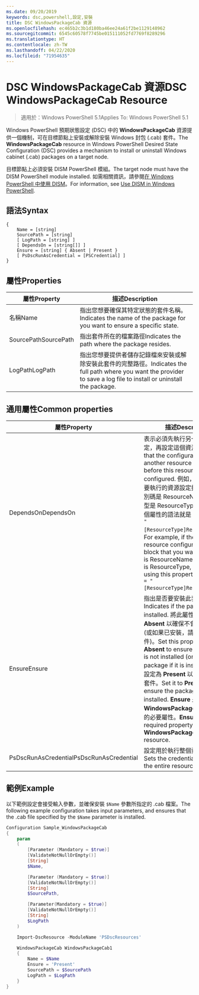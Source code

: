 ```yaml
---
ms.date: 09/20/2019
keywords: dsc,powershell,設定,安裝
title: DSC WindowsPackageCab 資源
ms.openlocfilehash: ec465b2c3b1d180ba46ee24a61f2be1129148962
ms.sourcegitcommit: 6545c60578f7745be015111052fd7769f8289296
ms.translationtype: HT
ms.contentlocale: zh-TW
ms.lasthandoff: 04/22/2020
ms.locfileid: "71954635"
---
```

# <a name="dsc-windowspackagecab-resource"></a><span data-ttu-id="d845f-103">DSC WindowsPackageCab 資源</span><span class="sxs-lookup"><span data-stu-id="d845f-103">DSC WindowsPackageCab Resource</span></span>

> <span data-ttu-id="d845f-104">適用於：Windows PowerShell 5.1</span><span class="sxs-lookup"><span data-stu-id="d845f-104">Applies To: Windows PowerShell 5.1</span></span>

<span data-ttu-id="d845f-105">Windows PowerShell 預期狀態設定 (DSC) 中的 **WindowsPackageCab** 資源提供一個機制，可在目標節點上安裝或解除安裝 Windows 封包 (.cab) 套件。</span><span class="sxs-lookup"><span data-stu-id="d845f-105">The **WindowsPackageCab** resource in Windows PowerShell Desired State Configuration (DSC) provides a mechanism to install or uninstall Windows cabinet (.cab) packages on a target node.</span></span>

<span data-ttu-id="d845f-106">目標節點上必須安裝 DISM PowerShell 模組。</span><span class="sxs-lookup"><span data-stu-id="d845f-106">The target node must have the DISM PowerShell module installed.</span></span> <span data-ttu-id="d845f-107">如需相關資訊，請參閱[在 Windows PowerShell 中使用 DISM](/windows-hardware/manufacture/desktop/use-dism-in-windows-powershell-s14)。</span><span class="sxs-lookup"><span data-stu-id="d845f-107">For information, see [Use DISM in Windows PowerShell](/windows-hardware/manufacture/desktop/use-dism-in-windows-powershell-s14).</span></span>

## <a name="syntax"></a><span data-ttu-id="d845f-108">語法</span><span class="sxs-lookup"><span data-stu-id="d845f-108">Syntax</span></span>

```Syntax
{
    Name = [string]
    SourcePath = [string]
    [ LogPath = [string] ]
    [ DependsOn = [string[]] ]
    Ensure = [string] { Absent | Present }
    [ PsDscRunAsCredential = [PSCredential] ]
}
```

## <a name="properties"></a><span data-ttu-id="d845f-109">屬性</span><span class="sxs-lookup"><span data-stu-id="d845f-109">Properties</span></span>

|<span data-ttu-id="d845f-110">屬性</span><span class="sxs-lookup"><span data-stu-id="d845f-110">Property</span></span> |<span data-ttu-id="d845f-111">描述</span><span class="sxs-lookup"><span data-stu-id="d845f-111">Description</span></span> |
|---|---|
|<span data-ttu-id="d845f-112">名稱</span><span class="sxs-lookup"><span data-stu-id="d845f-112">Name</span></span> |<span data-ttu-id="d845f-113">指出您想要確保其特定狀態的套件名稱。</span><span class="sxs-lookup"><span data-stu-id="d845f-113">Indicates the name of the package for you want to ensure a specific state.</span></span> |
|<span data-ttu-id="d845f-114">SourcePath</span><span class="sxs-lookup"><span data-stu-id="d845f-114">SourcePath</span></span> |<span data-ttu-id="d845f-115">指出套件所在的檔案路徑</span><span class="sxs-lookup"><span data-stu-id="d845f-115">Indicates the path where the package resides.</span></span> |
|<span data-ttu-id="d845f-116">LogPath</span><span class="sxs-lookup"><span data-stu-id="d845f-116">LogPath</span></span> |<span data-ttu-id="d845f-117">指出您想要提供者儲存記錄檔來安裝或解除安裝此套件的完整路徑。</span><span class="sxs-lookup"><span data-stu-id="d845f-117">Indicates the full path where you want the provider to save a log file to install or uninstall the package.</span></span> |

## <a name="common-properties"></a><span data-ttu-id="d845f-118">通用屬性</span><span class="sxs-lookup"><span data-stu-id="d845f-118">Common properties</span></span>

|<span data-ttu-id="d845f-119">屬性</span><span class="sxs-lookup"><span data-stu-id="d845f-119">Property</span></span> |<span data-ttu-id="d845f-120">描述</span><span class="sxs-lookup"><span data-stu-id="d845f-120">Description</span></span> |
|---|---|
|<span data-ttu-id="d845f-121">DependsOn</span><span class="sxs-lookup"><span data-stu-id="d845f-121">DependsOn</span></span> |<span data-ttu-id="d845f-122">表示必須先執行另一個資源的設定，再設定這個資源。</span><span class="sxs-lookup"><span data-stu-id="d845f-122">Indicates that the configuration of another resource must run before this resource is configured.</span></span> <span data-ttu-id="d845f-123">例如，如果第一個想要執行的資源設定指令碼區塊識別碼是 ResourceName，而其類型是 ResourceType，則使用這個屬性的語法就是 `DependsOn = "[ResourceType]ResourceName"`。</span><span class="sxs-lookup"><span data-stu-id="d845f-123">For example, if the ID of the resource configuration script block that you want to run first is ResourceName and its type is ResourceType, the syntax for using this property is `DependsOn = "[ResourceType]ResourceName"`.</span></span> |
|<span data-ttu-id="d845f-124">Ensure</span><span class="sxs-lookup"><span data-stu-id="d845f-124">Ensure</span></span> |<span data-ttu-id="d845f-125">指出是否要安裝此套件。</span><span class="sxs-lookup"><span data-stu-id="d845f-125">Indicates if the package is installed.</span></span> <span data-ttu-id="d845f-126">將此屬性設定為 **Absent** 以確保不會安裝此套件 (或如果已安裝，請解除安裝此套件)。</span><span class="sxs-lookup"><span data-stu-id="d845f-126">Set this property to **Absent** to ensure the package is not installed (or uninstall the package if it is installed).</span></span> <span data-ttu-id="d845f-127">將其設定為 **Present** 以確保已安裝此套件。</span><span class="sxs-lookup"><span data-stu-id="d845f-127">Set it to **Present** to ensure the package is installed.</span></span> <span data-ttu-id="d845f-128">**Ensure** 是 **WindowsPackageCab** 資源上的必要屬性。</span><span class="sxs-lookup"><span data-stu-id="d845f-128">**Ensure** is a required property on the **WindowsPackageCab** resource.</span></span> |
|<span data-ttu-id="d845f-129">PsDscRunAsCredential</span><span class="sxs-lookup"><span data-stu-id="d845f-129">PsDscRunAsCredential</span></span> |<span data-ttu-id="d845f-130">設定用於執行整個資源的認證。</span><span class="sxs-lookup"><span data-stu-id="d845f-130">Sets the credential for running the entire resource as.</span></span> |

## <a name="example"></a><span data-ttu-id="d845f-131">範例</span><span class="sxs-lookup"><span data-stu-id="d845f-131">Example</span></span>

<span data-ttu-id="d845f-132">以下範例設定會接受輸入參數，並確保安裝 `$Name` 參數所指定的 .cab 檔案。</span><span class="sxs-lookup"><span data-stu-id="d845f-132">The following example configuration takes input parameters, and ensures that the .cab file specified by the `$Name` parameter is installed.</span></span>

```powershell
Configuration Sample_WindowsPackageCab
{
    param
    (
        [Parameter (Mandatory = $true)]
        [ValidateNotNullOrEmpty()]
        [String]
        $Name,

        [Parameter (Mandatory = $true)]
        [ValidateNotNullOrEmpty()]
        [String]
        $SourcePath,

        [Parameter(Mandatory = $true)]
        [ValidateNotNullOrEmpty()]
        [String]
        $LogPath
    )

    Import-DscResource -ModuleName 'PSDscResources'

    WindowsPackageCab WindowsPackageCab1
    {
        Name = $Name
        Ensure = 'Present'
        SourcePath = $SourcePath
        LogPath = $LogPath
    }
}
```